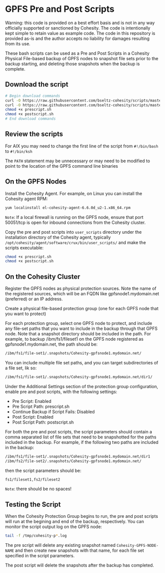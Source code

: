 # GPFS Pre and Post Scripts

Warning: this code is provided on a best effort basis and is not in any way officially supported or sanctioned by Cohesity. The code is intentionally kept simple to retain value as example code. The code in this repository is provided as-is and the author accepts no liability for damages resulting from its use.

These bash scripts can be used as a Pre and Post Scripts in a Cohesity Physical File-based backup of GPFS nodes to snapshot file sets prior to the backup starting, and deleting those snapshots when the backup is complete.

## Download the script

```bash
# Begin download commands
curl -O https://raw.githubusercontent.com/bseltz-cohesity/scripts/master/bash/gpfs_snapper/prescript.sh
curl -O https://raw.githubusercontent.com/bseltz-cohesity/scripts/master/bash/gpfs_snapper/postscript.sh
chmod +x prescript.sh
chmod +x postscript.sh
# End download commands
```

## Review the scripts

For AIX you may need to change the first line of the script from `#!/bin/bash` to `#!/bin/ksh`

The `PATH` statement may be unnecessary or may need to be modified to point to the location of the GPFS command line binaries

## On the GPFS Nodes

Install the Cohesity Agent. For example, on Linux you can install the Cohesity agent RPM:

```bash
yum localinstall el-cohesity-agent-6.6.0d_u2-1.x86_64.rpm
```

`Note`: If a local firewall is running on the GPFS node, ensure that port 50051/tcp is open for inbound connections from the Cohesity cluster.

Copy the pre and post scripts into `user_scripts` directory under the installation directory of the Cohesity agent, typically `/opt/cohesity/agent/software/crux/bin/user_scripts/` and make the scripts executable:

```bash
chmod +x prescript.sh
chmod +x postscript.sh
```

## On the Cohesity Cluster

Register the GPFS nodes as physical protection sources. Note the name of the registered sources, which will be an FQDN like gpfsnode1.mydomain.net (preferred) or an IP address.

Create a physical file-based protection group (one for each GPFS node that you want to protect)

For each protection group, select one GPFS node to protect, and include any file-set paths that you want to include in the backup through that GPFS node. Note that a snapshot directory should be included in the path. For example, to backup /ibm/fs1/fileset1 on the GPFS node registered as gpfsnode1.mydomain.net, the path should be:

```bash
/ibm/fs1/file-set1/.snapshots/Cohesity-gpfsnode1.mydomain.net/
```

You can include multiple file set paths, and you can target subdirectories of a file set, lik so:

```bash
/ibm/fs1/file-set1/.snapshots/Cohesity-gpfsnode1.mydomain.net/dir1/
```

Under the Additional Settings section of the protection group configuration, enable pre and post scripts, with the following settings:

* Pre Script: Enabled
* Pre Script Path: prescript.sh
* Continue Backup if Script Fails: Disabled
* Post Script: Enabled
* Post Script Path: postscript.sh

For both the pre and post scripts, the script parameters should contain a comma separated list of file sets that need to be snapshotted for the paths included in the backup. For example, if the following two paths are included in the backup:

```bash
/ibm/fs1/file-set1/.snapshots/Cohesity-gpfsnode1.mydomain.net/dir1
/ibm/fs2/file-set2/.snapshots/Cohesity-gpfsnode1.mydomain.net/
```

then the script parameters should be:

```bash
fs1/fileset1,fs2/fileset2
```

`Note`: there should be no spaces!

## Testing the Script

When the Cohesity Protection Group begins to run, the pre and post scripts will run at the begining and end of the backup, respectively. You can monitor the script output log on the GPFS node:

```bash
tail -f /tmp/cohesity-p*.log
```

The pre script will delete any existing snapshot named `Cohesity-GPFS-NODE-NAME` and then create new snapshots with that name, for each file set specified in the script parameters.

The post script will delete the snapshots after the backup has completed.
